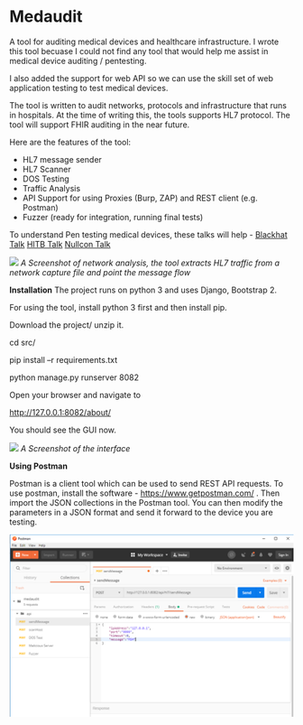 # Medaudit
A tool for auditing medical devices and healthcare infrastructure. I wrote this tool becuase I could not find any tool that would help me assist in medical device auditing / pentesting. 

I also added the support for web API so we can use the skill set of web application testing to test medical devices. 

The tool is written to audit networks, protocols and infrastructure that runs in hospitals. At the time of writing this, the tools supports HL7 protocol. 
The tool will support FHIR auditing in the near future. 

Here are the features of the tool:
* HL7 message sender 
* HL7 Scanner
* DOS Testing
* Traffic Analysis 
* API Support for using Proxies (Burp, ZAP) and REST client (e.g. Postman)
* Fuzzer (ready for integration, running final tests)

To understand Pen testing medical devices, these talks will help -
<a href="https://www.youtube.com/watch?v=MR7cH44fjrc"> Blackhat Talk</a>
<a href="https://www.youtube.com/watch?v=3S6RQo-OQ24"> HITB Talk</a>
<a href="https://www.youtube.com/watch?v=BftxP_odT54"> Nullcon Talk</a>

<img src="https://github.com/anirudhduggal/medaudit/blob/master/screenshots/TrafficAnalysis.PNG"></img>
<i>A Screenshot of network analysis, the tool extracts HL7 traffic from a network capture file and point the message flow</i>

**Installation**
The project runs on python 3 and uses Django, Bootstrap 2.

For using the tool, install python 3 first and then install pip. 

Download the project/ unzip it. 

cd src/

pip install –r requirements.txt

python manage.py runserver 8082

Open your browser and navigate to 

http://127.0.0.1:8082/about/

You should see the GUI now. 

<img src="https://github.com/anirudhduggal/medaudit/blob/master/screenshots/overview.PNG"></img>
<i>A Screenshot of the interface</i>

<b>Using Postman</b>

Postman is a client tool which can be used to send REST API requests. To use postman, install the software - https://www.getpostman.com/ . Then import the JSON collections in the Postman tool. You can then modify the parameters in a JSON format and send it forward to the device you are testing. 

<img src="https://github.com/anirudhduggal/medaudit/blob/master/screenshots/postman.PNG"></img>


